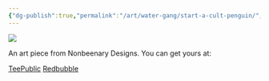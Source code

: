```yaml
---
{"dg-publish":true,"permalink":"/art/water-gang/start-a-cult-penguin/","title":"start a cult penguin","tags":["Art","Sharks and Dolphins"]}
---
```



![](https://baserow-media.ams3.digitaloceanspaces.com/user_files/ETilvsyTgB2Y8PxzDhvx8drGPYa3cdqR_70cf2088202b04906bedb23c2a3f16d7cedb4013e24170a230db559619f25681.png)

An art piece from Nonbeenary Designs. You can get yours at:

[TeePublic]()
[Redbubble]()
